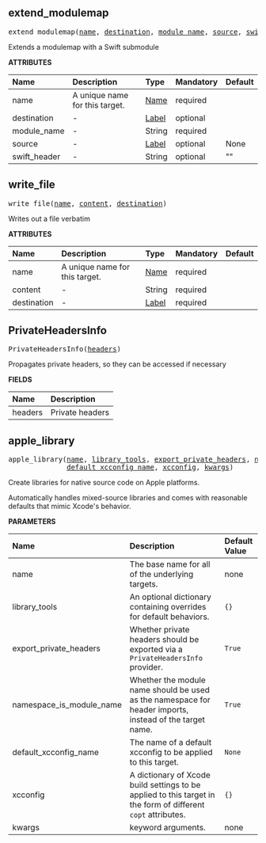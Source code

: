 <!-- Generated with Stardoc: http://skydoc.bazel.build -->

<a id="#extend_modulemap"></a>

## extend_modulemap

<pre>
extend_modulemap(<a href="#extend_modulemap-name">name</a>, <a href="#extend_modulemap-destination">destination</a>, <a href="#extend_modulemap-module_name">module_name</a>, <a href="#extend_modulemap-source">source</a>, <a href="#extend_modulemap-swift_header">swift_header</a>)
</pre>

Extends a modulemap with a Swift submodule

**ATTRIBUTES**


| Name  | Description | Type | Mandatory | Default |
| :------------- | :------------- | :------------- | :------------- | :------------- |
| <a id="extend_modulemap-name"></a>name |  A unique name for this target.   | <a href="https://bazel.build/docs/build-ref.html#name">Name</a> | required |  |
| <a id="extend_modulemap-destination"></a>destination |  -   | <a href="https://bazel.build/docs/build-ref.html#labels">Label</a> | optional |  |
| <a id="extend_modulemap-module_name"></a>module_name |  -   | String | required |  |
| <a id="extend_modulemap-source"></a>source |  -   | <a href="https://bazel.build/docs/build-ref.html#labels">Label</a> | optional | None |
| <a id="extend_modulemap-swift_header"></a>swift_header |  -   | String | optional | "" |


<a id="#write_file"></a>

## write_file

<pre>
write_file(<a href="#write_file-name">name</a>, <a href="#write_file-content">content</a>, <a href="#write_file-destination">destination</a>)
</pre>

Writes out a file verbatim

**ATTRIBUTES**


| Name  | Description | Type | Mandatory | Default |
| :------------- | :------------- | :------------- | :------------- | :------------- |
| <a id="write_file-name"></a>name |  A unique name for this target.   | <a href="https://bazel.build/docs/build-ref.html#name">Name</a> | required |  |
| <a id="write_file-content"></a>content |  -   | String | required |  |
| <a id="write_file-destination"></a>destination |  -   | <a href="https://bazel.build/docs/build-ref.html#labels">Label</a> | required |  |


<a id="#PrivateHeadersInfo"></a>

## PrivateHeadersInfo

<pre>
PrivateHeadersInfo(<a href="#PrivateHeadersInfo-headers">headers</a>)
</pre>

Propagates private headers, so they can be accessed if necessary

**FIELDS**


| Name  | Description |
| :------------- | :------------- |
| <a id="PrivateHeadersInfo-headers"></a>headers |  Private headers    |


<a id="#apple_library"></a>

## apple_library

<pre>
apple_library(<a href="#apple_library-name">name</a>, <a href="#apple_library-library_tools">library_tools</a>, <a href="#apple_library-export_private_headers">export_private_headers</a>, <a href="#apple_library-namespace_is_module_name">namespace_is_module_name</a>,
              <a href="#apple_library-default_xcconfig_name">default_xcconfig_name</a>, <a href="#apple_library-xcconfig">xcconfig</a>, <a href="#apple_library-kwargs">kwargs</a>)
</pre>

Create libraries for native source code on Apple platforms.

Automatically handles mixed-source libraries and comes with
reasonable defaults that mimic Xcode's behavior.


**PARAMETERS**


| Name  | Description | Default Value |
| :------------- | :------------- | :------------- |
| <a id="apple_library-name"></a>name |  The base name for all of the underlying targets.   |  none |
| <a id="apple_library-library_tools"></a>library_tools |  An optional dictionary containing overrides for                 default behaviors.   |  <code>{}</code> |
| <a id="apple_library-export_private_headers"></a>export_private_headers |  Whether private headers should be exported via                         a <code>PrivateHeadersInfo</code> provider.   |  <code>True</code> |
| <a id="apple_library-namespace_is_module_name"></a>namespace_is_module_name |  Whether the module name should be used as the                           namespace for header imports, instead of the target name.   |  <code>True</code> |
| <a id="apple_library-default_xcconfig_name"></a>default_xcconfig_name |  The name of a default xcconfig to be applied to this target.   |  <code>None</code> |
| <a id="apple_library-xcconfig"></a>xcconfig |  A dictionary of Xcode build settings to be applied to this target in the           form of different <code>copt</code> attributes.   |  <code>{}</code> |
| <a id="apple_library-kwargs"></a>kwargs |  keyword arguments.   |  none |


